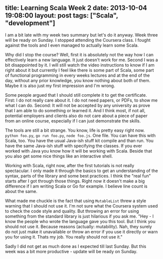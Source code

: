 title: Learning Scala Week 2
date: 2013-10-04 19:08:00
layout: post
tags: ["Scala", "development"]
---
I am a bit late with my week two summary but let's do it anyway. Week three will be ready on Sunday. I stopped attending the Coursera class. I fought against the tools and I even managed to actually learn some Scala.
<!--MORE-->

Why did I stop the course? Well, first it is absolutely not the way how I can effectively learn a new language. It just doesn't work for me. Second I was a bit disappointed by it. I will still watch the video instructions to know if I am right about it but currently I feel like there is some part of Scala, some part of functional programming in every weeks lectures and at the end of the day, without any prior knowledge, you know nothing about both of them. Maybe it is also just my first impression and I'm wrong.

Some people argued that I should still complete it to get the certificate. First: I do not really care about it. I do not need papers, or PDFs, to show me what I can do. Second: It will not be accepted by any university as prove that I am able to do something or learned it. And I think most, if not all, potential employers and clients also do not care about a piece of paper from an online course, especially if I can just demonstrate the skills.

The tools are still a bit strange. You know, life is pretty easy right now. `python foo.py`, `go run foo.py`, `node foo.js`. One file. You can have this with Scala, too. You have the usual Java-ish stuff kit compile and than run. You have the same Java-ish stuff with specifying the classes. If you ever worked with Java you know how it will be working with Scala. Beside that you also get some nice things like an interactive shell.

Working with Scala, right now, after the first tutorials is not really spectacular. I only made it through the basics to get an understanding of the syntax, parts of the library and some best practices. I think the "real fun" starts after I got through those things. Right now it doesn't make a big difference if I am writing Scala or Go for example. I believe line count is about the same.

What made me chuckle is the fact that using `MutableList` threw a style warning that I should not use it. I'm not sure what the Coursera system used to check the code style and quality. But throwing an error for using something from the standard library is just hilarious if you ask me. "Hey - I know the people who wrote the language gave you this tool. But I think you should not use it. Because reasons (actually: mutability). Nah, they surely do not just make it unavailable or throw an error if you use it directly or warn you for using it. Thats my job. You really should not use it."

Sadly I did not get as much done as I expected till last Sunday. But this week was a bit more productive - update will be ready on Sunday.